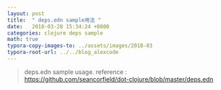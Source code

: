 ```yaml
---
layout: post
title:  " deps.edn sample用法 "
date:   2018-03-28 15:34:24 +0800
categories: clojure deps sample
math: true
typora-copy-images-to: ../assets/images/2018-03
typora-root-url: ../../blog_alexcode
---
```


> deps.edn sample usage. reference : <https://github.com/seancorfield/dot-clojure/blob/master/deps.edn>



<script src="https://gist.github.com/foxlog/afd140ca1e744086f2bb2e71e81a4fc5.js"></script>






